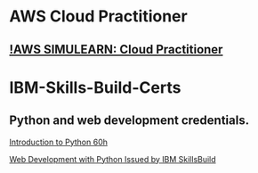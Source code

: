 # AWS Cloud Practitioner

## [!AWS SIMULEARN: Cloud Practitioner](https://github.com/JimBLogic/AWS-IBM-Skills-Build-Certs/blob/main/certs/AWS%20SimuLearn%20Cloud%20Practitioner%2012h.png)


# IBM-Skills-Build-Certs
## Python and web development credentials.

[Introduction to Python 60h](https://github.com/JimBLogic/IBM-Skills-Build-Certs/blob/main/certs/python%2060h.pdf)

[Web Development with Python Issued by IBM SkillsBuild](https://www.credly.com/badges/377ba6ff-0d4b-41df-8477-5ba08748c63d)
